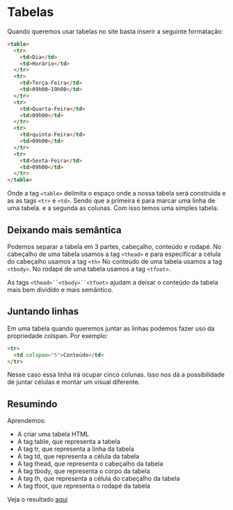 # Tabelas

Quando queremos usar tabelas no site basta inserir a seguinte formatação:

```html
<table>
  <tr>
    <td>Dia</td>
    <td>Horário</td>
  </tr>
  <tr>
    <td>Terça-Feira</td>
    <td>09h00~19h00</td>
  </tr>
  <tr>
    <td>Quarta-Feira</td>
    <td>09h00</td>
  </tr>
  <tr>
    <td>quinta-Feira</td>
    <td>09h00</td>
  </tr>
  <tr>
    <td>Sexta-Feira</td>
    <td>09h00</td>
  </tr>
</table>
```

Onde a tag `<table>` delimita o espaço onde a nossa tabela será construída e as as tags `<tr>` e `<td>`. Sendo que a primeira é para marcar uma linha de uma tabela. e a segunda as colunas.
Com isso temos uma simples tabela.

## Deixando mais semântica

Podemos separar a tabela em 3 partes, cabeçalho, conteúdo e rodapé.
No cabeçalho de uma tabela usamos a tag `<thead>` e para especificar a célula do cabeçalho usamos a tag `<th>`
No conteúdo de uma tabela usamos a tag `<tbody>`.
No rodapé de uma tabela usamos a tag `<tfoot>`.

As tags ` <thead>``<tbody>``<tfoot> ` ajudam a deixar o conteúdo da tabela mais bem dividido e mais semântico.

## Juntando linhas

Em uma tabela quando queremos juntar as linhas podemos fazer uso da propriedade colspan. Por exemplo:

```html
<tr>
  <td colspan="5">Conteúdo</td>
</tr>
```

Nesse caso essa linha irá ocupar cinco colunas. Isso nos dá a possibilidade de juntar células e montar um visual diferente.

## Resumindo

Aprendemos:

- A criar uma tabela HTML
- A tag table, que representa a tabela
- A tag tr, que representa a linha da tabela
- A tag td, que representa a célula da tabela
- A tag thead, que representa o cabeçalho da tabela
- A tag tbody, que representa o corpo da tabela
- A tag th, que representa a célula do cabeçalho da tabela
- A tag tfoot, que representa o rodapé da tabela

Veja o resultado [aqui](/Cursos/Iniciante_Em_Programa%C3%A7%C3%A3o/02-Paginas_Web/HTML5eCSS3_Formularios_Tabelas/06-Estrutura_De_Tabelas/contatos.html)
